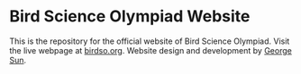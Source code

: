 # Bird Science Olympiad Website

This is the repository for the official website of Bird Science Olympiad. Visit the live webpage at [birdso.org](https://birdso.org). Website design and development by [George Sun](https://georgemsun.com).